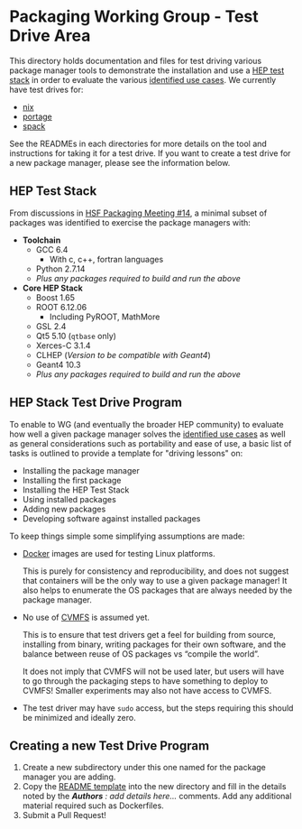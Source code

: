 # Packaging Working Group - Test Drive Area

This directory holds documentation and files for test driving various package manager tools
to demonstrate the installation and use a [HEP test stack](#hep-test-stack) in order to
evaluate the various [identified use cases](https://docs.google.com/document/d/1h-r3XPIXXxmr5tThIh6gu6VcXXRhBXtUuOv14ju3oTI/).
We currently have test drives for:

- [nix](nix)
- [portage](portage)
- [spack](spack)

See the READMEs in each directories for more details on the tool and instructions for taking it for a test drive.
If you want to create a test drive for a new package manager, please see the information below.


## HEP Test Stack

From discussions in [HSF Packaging Meeting #14](https://indico.cern.ch/event/678307/), a minimal subset of packages
was identified to exercise the package managers with:

- **Toolchain**
  - GCC 6.4
    - With c, c++, fortran languages
  - Python 2.7.14
  - _Plus any packages required to build and run the above_
- **Core HEP Stack**
  - Boost 1.65
  - ROOT 6.12.06
    - Including PyROOT, MathMore
  - GSL 2.4
  - Qt5 5.10 (`qtbase` only)
  - Xerces-C 3.1.4
  - CLHEP (_Version to be compatible with Geant4_)
  - Geant4 10.3
  - _Plus any packages required to build and run the above_

## HEP Stack Test Drive Program

To enable to WG (and eventually the broader HEP community) to evaluate how well a given package manager solves the [identified use cases](https://docs.google.com/document/d/1h-r3XPIXXxmr5tThIh6gu6VcXXRhBXtUuOv14ju3oTI/) as well as general considerations such as portability and ease of use, a basic list of tasks is outlined to provide a template for "driving lessons" on:

- Installing the package manager
- Installing the first package
- Installing the HEP Test Stack
- Using installed packages
- Adding new packages
- Developing software against installed packages

To keep things simple some simplifying assumptions are made:

- [Docker](https://www.docker.com) images are used for testing Linux platforms.

  This is purely for consistency and reproducibility, and does not suggest that containers will be the only way to
  use a given package manager! It also helps to enumerate the OS packages that are always needed by the package manager.

- No use of [CVMFS](https://cernvm.cern.ch/portal/filesystem) is assumed yet.

  This is to ensure that test drivers get a feel for building from source,
  installing from binary, writing packages for their own software, and the balance between reuse of OS
  packages vs “compile the world”.

  It does not imply that CVMFS will not be used later, but users will have to go through the packaging steps to have
  something to deploy to CVMFS! Smaller experiments may also not have access to CVMFS.

- The test driver may have `sudo` access, but the steps requiring this should be minimized and ideally zero.

## Creating a new Test Drive Program

1. Create a new subdirectory under this one named for the package manager you are adding.
2. Copy the [README template](TestDriveREADMETemplate.md) into the new directory and fill in the details
   noted by the _**Authors**_ _: add details here..._ comments. Add any additional material required such as Dockerfiles.
3. Submit a Pull Request!

